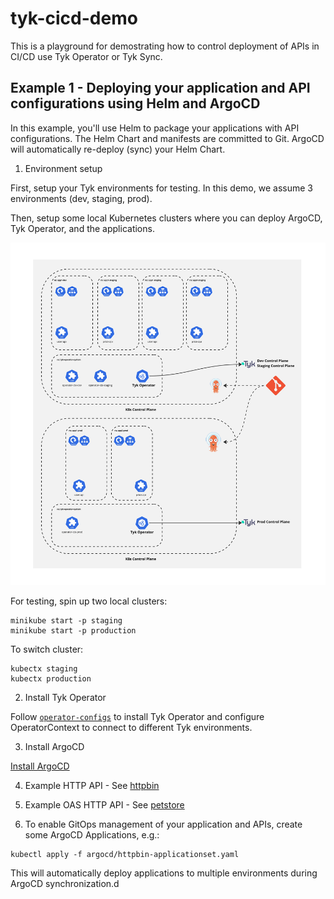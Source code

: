 # tyk-cicd-demo

This is a playground for demostrating how to control deployment of APIs in CI/CD use Tyk Operator or Tyk Sync.

## Example 1 - Deploying your application and API configurations using Helm and ArgoCD
In this example, you'll use Helm to package your applications with API configurations. The Helm Chart and manifests are committed to Git. ArgoCD will automatically re-deploy (sync) your Helm Chart.

1. Environment setup

First, setup your Tyk environments for testing. In this demo, we assume 3 environments (dev, staging, prod).

Then, setup some local Kubernetes clusters where you can deploy ArgoCD, Tyk Operator, and the applications.

![Tyk Operator Environment Setup](./images/tyk-operator-setup.jpg)

For testing, spin up two local clusters:
```
minikube start -p staging
minikube start -p production
```

To switch cluster:
```
kubectx staging
kubectx production
```

2. Install Tyk Operator

Follow [`operator-configs`](./operator-configs/) to install Tyk Operator and configure OperatorContext to connect to different Tyk environments.

3. Install ArgoCD

[Install ArgoCD](https://argo-cd.readthedocs.io/en/stable/getting_started/)

4. Example HTTP API - See [httpbin](./httpbin/)

5. Example OAS HTTP API - See [petstore](./petstore/)

6. To enable GitOps management of your application and APIs, create some ArgoCD Applications, e.g.:

```
kubectl apply -f argocd/httpbin-applicationset.yaml
```

This will automatically deploy applications to multiple environments during ArgoCD synchronization.d